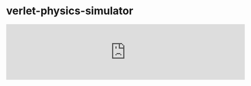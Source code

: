 # verlet-physics-simulator
<iframe src='https://gfycat.com/ifr/ColorlessMenacingCentipede' frameborder='0' scrolling='no' width='640' height='' allowfullscreen></iframe>
